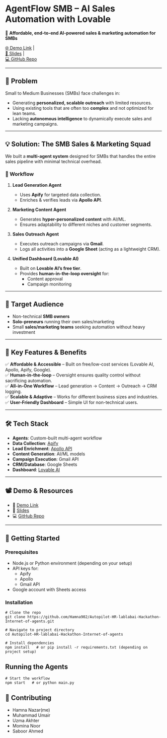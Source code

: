 # AgentFlow SMB – AI Sales Automation with Lovable  

🚀 **Affordable, end-to-end AI-powered sales & marketing automation for SMBs**  

[🌐 Demo Link](https://lablab.ai/event/internet-of-agents/agent-nexus/agentflow-smb-ai-sales-automation-with-lovable?_gl=1*1uzw5ru*_up*MQ..*_ga*NDYwODc4NTAuMTc1ODQ0NTgyMw..*_ga_0DKXC1L0Y7*czE3NTg0NDU4MjMkbzEkZzAkdDE3NTg0NDU4MjMkajYwJGwwJGg4MTMwNDIxNDE) |  
[📑 Slides](https://storage.googleapis.com/lablab-static-eu/presentations/submissions/cmfs9d11l0000356xswyo23s7/cmfs9d11l0000356xswyo23s7-1758379883367_ki24fx0b5d.pdf) |  
[💻 GitHub Repo](https://github.com/Hamna902/Autopilot-HR-lablabai-Hackathon-Internet-of-agents)  

---

## 📌 Problem  
Small to Medium Businesses (SMBs) face challenges in:  
- Generating **personalized, scalable outreach** with limited resources.  
- Using existing tools that are often too **complex** and not optimized for lean teams.  
- Lacking **autonomous intelligence** to dynamically execute sales and marketing campaigns.  

---

## 💡 Solution: The SMB Sales & Marketing Squad  
We built a **multi-agent system** designed for SMBs that handles the entire sales pipeline with minimal technical overhead.  

### 🔗 Workflow  
1. **Lead Generation Agent**  
   - Uses **Apify** for targeted data collection.  
   - Enriches & verifies leads via **Apollo API**.  

2. **Marketing Content Agent**  
   - Generates **hyper-personalized content** with AI/ML.  
   - Ensures adaptability to different niches and customer segments.  

3. **Sales Outreach Agent**  
   - Executes outreach campaigns via **Gmail**.  
   - Logs all activities into a **Google Sheet** (acting as a lightweight CRM).  

4. **Unified Dashboard (Lovable AI)**  
   - Built on **Lovable AI’s free tier**.  
   - Provides **human-in-the-loop oversight** for:  
     - Content approval  
     - Campaign monitoring  

---

## 🎯 Target Audience  
- Non-technical **SMB owners**  
- **Solo-preneurs** running their own sales/marketing  
- Small **sales/marketing teams** seeking automation without heavy investment  

---

## 🌟 Key Features & Benefits  
✅ **Affordable & Accessible** – Built on free/low-cost services (Lovable AI, Apollo, Apify, Google).  
✅ **Human-in-the-loop** – Oversight ensures quality control without sacrificing automation.  
✅ **All-in-One Workflow** – Lead generation → Content → Outreach → CRM logging.  
✅ **Scalable & Adaptive** – Works for different business sizes and industries.  
✅ **User-Friendly Dashboard** – Simple UI for non-technical users.  

---

## 🛠️ Tech Stack  
- **Agents**: Custom-built multi-agent workflow  
- **Data Collection**: [Apify](https://apify.com)  
- **Lead Enrichment**: [Apollo API](https://apollo.io)  
- **Content Generation**: AI/ML models  
- **Campaign Execution**: Gmail API  
- **CRM/Database**: Google Sheets  
- **Dashboard**: [Lovable AI](https://lovable.ai)  

---

## 📽️ Demo & Resources  
- 🎥 [Demo Link](https://lablab.ai/event/internet-of-agents/agent-nexus/agentflow-smb-ai-sales-automation-with-lovable?_gl=1*1uzw5ru*_up*MQ..*_ga*NDYwODc4NTAuMTc1ODQ0NTgyMw..*_ga_0DKXC1L0Y7*czE3NTg0NDU4MjMkbzEkZzAkdDE3NTg0NDU4MjMkajYwJGwwJGg4MTMwNDIxNDE)  
- 📑 [Slides](https://storage.googleapis.com/lablab-static-eu/presentations/submissions/cmfs9d11l0000356xswyo23s7/cmfs9d11l0000356xswyo23s7-1758379883367_ki24fx0b5d.pdf)  
- 💻 [GitHub Repo](https://github.com/Hamna902/Autopilot-HR-lablabai-Hackathon-Internet-of-agents)  

---

## 🚀 Getting Started  

### Prerequisites  
- Node.js or Python environment (depending on your setup)  
- API keys for:  
  - Apify  
  - Apollo  
  - Gmail API  
- Google account with Sheets access  

### Installation  
```
# Clone the repo
git clone https://github.com/Hamna902/Autopilot-HR-lablabai-Hackathon-Internet-of-agents.git

# Navigate to project directory
cd Autopilot-HR-lablabai-Hackathon-Internet-of-agents

# Install dependencies
npm install   # or pip install -r requirements.txt (depending on project setup)
```
## Running the Agents
```
# Start the workflow
npm start   # or python main.py
```
## 🤝 Contributing

- Hamna Nazar(me)
- Muhammad Umair
- Uzma Akhter
- Momina Noor
- Saboor Ahmed
